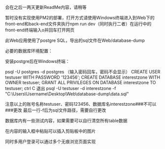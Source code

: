 会在之后一两天更新ReadMe内容，请稍等

暂时没有实现使用PM2的部署，打开方式请使用Windows终端进入到Web下的front-end和back-end文件夹执行npm run dev（同时执行二者）在运行中的front-end终端输入o并回车打开网页

此Web应用使用了postgre SQL，导出的sql文件在Web/database-dump

必要的数据库环境配置：

安装postgre后在Windows终端：

psql -U postgres -d postgres
（输入密码回车，密码不会显示）
CREATE USER testuser WITH PASSWORD '123456';
CREATE DATABASE interestzone WITH OWNER testuser;
GRANT ALL PRIVILEGES ON DATABASE interestzone TO testuser;
ctrl C 退出
psql -U testuser -d interestzone -f "C:\Users\Username\Desktop\Web\database-dump\data.sql"

注意以上的账号名称testuser、密码123456、数据库名interestzone###不可以###更改
最后一行-f后为sql文件路径，需要自行更改

数据库内有一些测试内容，如果需要可以自行清空所有table数据

在内容的输入框中粘贴可以插入剪贴板中的图片

同时多用户登录可以通过多个无痕浏览页面实现
